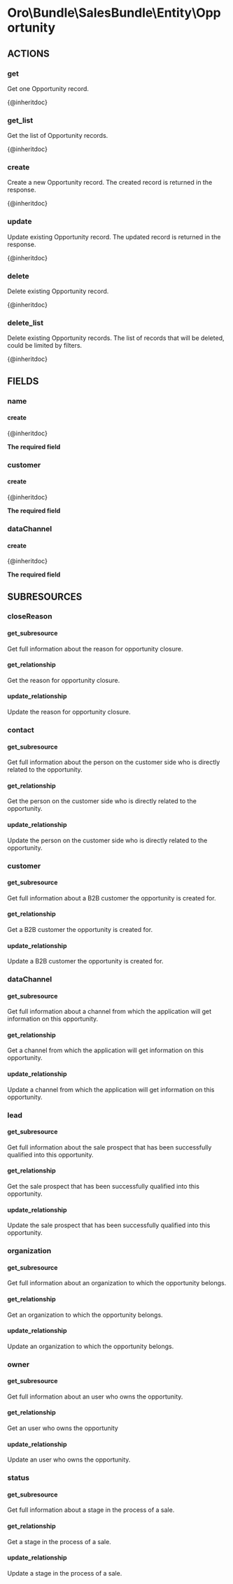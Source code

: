 # Oro\Bundle\SalesBundle\Entity\Opportunity

## ACTIONS

### get

Get one Opportunity record.

{@inheritdoc}

### get_list

Get the list of Opportunity records.

{@inheritdoc}

### create

Create a new Opportunity record.
The created record is returned in the response.

{@inheritdoc}

### update

Update existing Opportunity record.
The updated record is returned in the response.

{@inheritdoc}

### delete

Delete existing Opportunity record.

{@inheritdoc}

### delete_list

Delete existing Opportunity records.
The list of records that will be deleted, could be limited by filters.

{@inheritdoc}

## FIELDS

### name

#### create

{@inheritdoc}

**The required field**

### customer

#### create

{@inheritdoc}

**The required field**

### dataChannel

#### create

{@inheritdoc}

**The required field**

## SUBRESOURCES

### closeReason

#### get_subresource

Get full information about the reason for opportunity closure.

#### get_relationship

Get the reason for opportunity closure.

#### update_relationship

Update the reason for opportunity closure.

### contact

#### get_subresource

Get full information about the person on the customer side who is directly related to the opportunity.

#### get_relationship

Get the person on the customer side who is directly related to the opportunity.

#### update_relationship

Update the person on the customer side who is directly related to the opportunity.

### customer

#### get_subresource

Get full information about a B2B customer the opportunity is created for.

#### get_relationship

Get a B2B customer the opportunity is created for.

#### update_relationship

Update a B2B customer the opportunity is created for.

### dataChannel

#### get_subresource

Get full information about a channel from which the application will get information on this opportunity.

#### get_relationship

Get a channel from which the application will get information on this opportunity.

#### update_relationship

Update a channel from which the application will get information on this opportunity.

### lead

#### get_subresource

Get full information about the sale prospect that has been successfully qualified into this opportunity.

#### get_relationship

Get the sale prospect that has been successfully qualified into this opportunity.

#### update_relationship

Update the sale prospect that has been successfully qualified into this opportunity.

### organization

#### get_subresource

Get full information about an organization to which the opportunity belongs.

#### get_relationship

Get an organization to which the opportunity belongs.

#### update_relationship

Update an organization to which the opportunity belongs.

### owner

#### get_subresource

Get full information about an user who owns the opportunity.

#### get_relationship

Get an user who owns the opportunity

#### update_relationship

Update an user who owns the opportunity.

### status

#### get_subresource

Get full information about a stage in the process of a sale.

#### get_relationship

Get a stage in the process of a sale.

#### update_relationship

Update a stage in the process of a sale.

